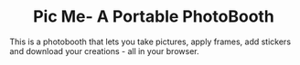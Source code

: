 <h1 align="center" id="title">Pic Me- A Portable PhotoBooth</h1>

<p id="description">This is a photobooth that lets you take pictures, apply frames, add stickers and download your creations - all in your browser.</p>
